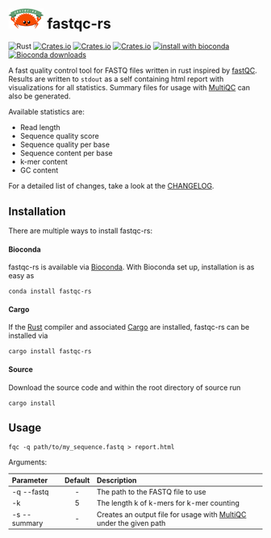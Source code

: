 # <img src="./img/fastqc-rs-ferris.svg" width=70em alt="fastqc-rs logo" /> fastqc-rs

![Rust](https://github.com/fxwiegand/fastqc-rs/workflows/Rust/badge.svg)
[![Crates.io](https://img.shields.io/crates/d/fastqc-rs.svg?label=crates.io%20downloads)](https://crates.io/crates/fastqc-rs)
[![Crates.io](https://img.shields.io/crates/v/fastqc-rs.svg)](https://crates.io/crates/fastqc-rs)
[![Crates.io](https://img.shields.io/crates/l/fastqc-rs.svg)](https://crates.io/crates/fastqc-rs)
[![install with bioconda](https://img.shields.io/badge/install%20with-bioconda-brightgreen.svg?style=flat)](http://bioconda.github.io/recipes/fastqc-rs/README.html)
[![Bioconda downloads](https://img.shields.io/conda/dn/bioconda/fastqc-rs?label=bioconda%20downloads)](https://anaconda.org/bioconda/fastqc-rs)

A fast quality control tool for FASTQ files written in rust inspired by [fastQC](https://www.bioinformatics.babraham.ac.uk/projects/fastqc/). Results are written to `stdout` as a self containing html report with visualizations for all statistics. Summary files for usage with [MultiQC](https://multiqc.info) can also be generated.

Available statistics are:
- Read length
- Sequence quality score
- Sequence quality per base
- Sequence content per base
- k-mer content
- GC content

For a detailed list of changes, take a look at the [CHANGELOG](CHANGELOG.md).

## Installation

There are multiple ways to install fastqc-rs:

#### Bioconda

fastqc-rs is available via [Bioconda](https://bioconda.github.io).
With Bioconda set up, installation is as easy as

    conda install fastqc-rs

#### Cargo

If the [Rust](https://www.rust-lang.org/tools/install) compiler and associated [Cargo](https://github.com/rust-lang/cargo/) are installed, fastqc-rs can be installed via

    cargo install fastqc-rs

#### Source

Download the source code and within the root directory of source run

    cargo install

## Usage

```
fqc -q path/to/my_sequence.fastq > report.html
```

Arguments: 

| Parameter                 | Default       | Description   |	
| :------------------------ |:-------------:| :-------------|
| -q --fastq 	       |	-           |The path to the FASTQ file to use
| -k          | 5           |The length k of k-mers for k-mer counting
| -s --summary          | -           |Creates an output file for usage with [MultiQC](https://multiqc.info) under the given path
